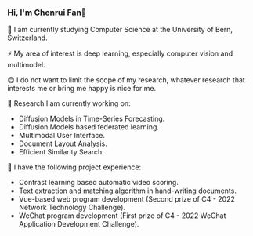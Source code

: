 ### Hi, I'm Chenrui Fan👋

🌱 I am currently studying Computer Science at the University of Bern, Switzerland.

⚡ My area of interest is deep learning, especially computer vision and multimodel.

😋 I do not want to limit the scope of my research, whatever research that interests me or bring me happy is nice for me.

🔭 Research I am currently working on:

- Diffusion Models in Time-Series Forecasting.
- Diffusion Models based federated learning.
- Multimodal User Interface.
- Document Layout Analysis.
- Efficient Similarity Search.

🫡 I have the following project experience:

- Contrast learning based automatic video scoring.
- Text extraction and matching algorithm in hand-writing documents.
- Vue-based web program development (Second prize of C4 - 2022 Network Technology Challenge).
- WeChat program development (First prize of C4 - 2022 WeChat Application Development Challenge).